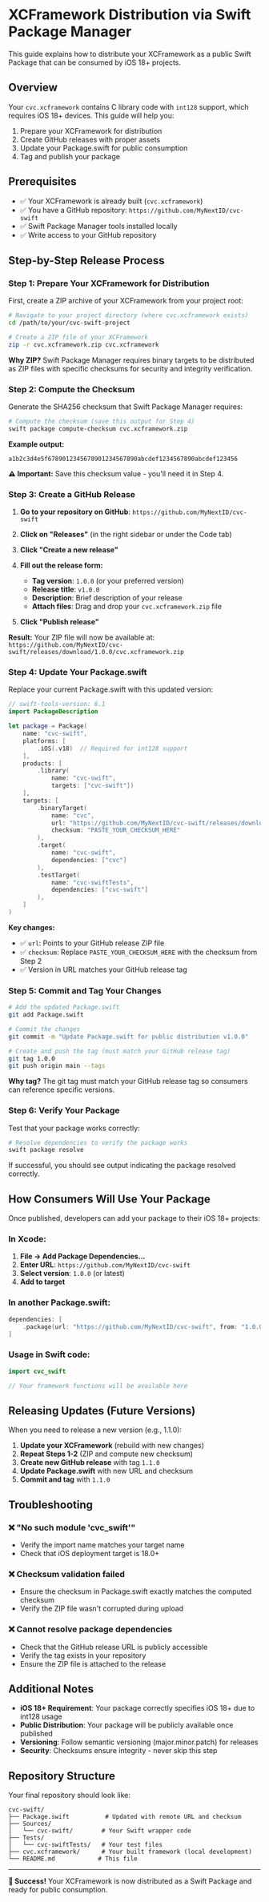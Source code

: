 # XCFramework Distribution via Swift Package Manager

This guide explains how to distribute your XCFramework as a public Swift Package that can be consumed by iOS 18+ projects.

## Overview

Your `cvc.xcframework` contains C library code with `int128` support, which requires iOS 18+ devices. This guide will help you:
1. Prepare your XCFramework for distribution
2. Create GitHub releases with proper assets
3. Update your Package.swift for public consumption
4. Tag and publish your package

## Prerequisites

- ✅ Your XCFramework is already built (`cvc.xcframework`)
- ✅ You have a GitHub repository: `https://github.com/MyNextID/cvc-swift`
- ✅ Swift Package Manager tools installed locally
- ✅ Write access to your GitHub repository

## Step-by-Step Release Process

### Step 1: Prepare Your XCFramework for Distribution

First, create a ZIP archive of your XCFramework from your project root:

```bash
# Navigate to your project directory (where cvc.xcframework exists)
cd /path/to/your/cvc-swift-project

# Create a ZIP file of your XCFramework
zip -r cvc.xcframework.zip cvc.xcframework
```

**Why ZIP?** Swift Package Manager requires binary targets to be distributed as ZIP files with specific checksums for security and integrity verification.

### Step 2: Compute the Checksum

Generate the SHA256 checksum that Swift Package Manager requires:

```bash
# Compute the checksum (save this output for Step 4)
swift package compute-checksum cvc.xcframework.zip
```

**Example output:**
```
a1b2c3d4e5f6789012345678901234567890abcdef1234567890abcdef123456
```

**⚠️ Important:** Save this checksum value - you'll need it in Step 4.

### Step 3: Create a GitHub Release

1. **Go to your repository on GitHub**: `https://github.com/MyNextID/cvc-swift`

2. **Click on "Releases"** (in the right sidebar or under the Code tab)

3. **Click "Create a new release"**

4. **Fill out the release form:**
    - **Tag version**: `1.0.0` (or your preferred version)
    - **Release title**: `v1.0.0`
    - **Description**: Brief description of your release
    - **Attach files**: Drag and drop your `cvc.xcframework.zip` file

5. **Click "Publish release"**

**Result:** Your ZIP file will now be available at:
`https://github.com/MyNextID/cvc-swift/releases/download/1.0.0/cvc.xcframework.zip`

### Step 4: Update Your Package.swift

Replace your current Package.swift with this updated version:

```swift
// swift-tools-version: 6.1
import PackageDescription

let package = Package(
    name: "cvc-swift",
    platforms: [
        .iOS(.v18)  // Required for int128 support
    ],
    products: [
        .library(
            name: "cvc-swift",
            targets: ["cvc-swift"])
    ],
    targets: [
        .binaryTarget(
            name: "cvc",
            url: "https://github.com/MyNextID/cvc-swift/releases/download/1.0.0/cvc.xcframework.zip",
            checksum: "PASTE_YOUR_CHECKSUM_HERE"
        ),
        .target(
            name: "cvc-swift",
            dependencies: ["cvc"]
        ),
        .testTarget(
            name: "cvc-swiftTests",
            dependencies: ["cvc-swift"]
        ),
    ]
)
```

**Key changes:**
- ✅ `url`: Points to your GitHub release ZIP file
- ✅ `checksum`: Replace `PASTE_YOUR_CHECKSUM_HERE` with the checksum from Step 2
- ✅ Version in URL matches your GitHub release tag

### Step 5: Commit and Tag Your Changes

```bash
# Add the updated Package.swift
git add Package.swift

# Commit the changes
git commit -m "Update Package.swift for public distribution v1.0.0"

# Create and push the tag (must match your GitHub release tag)
git tag 1.0.0
git push origin main --tags
```

**Why tag?** The git tag must match your GitHub release tag so consumers can reference specific versions.

### Step 6: Verify Your Package

Test that your package works correctly:

```bash
# Resolve dependencies to verify the package works
swift package resolve
```

If successful, you should see output indicating the package resolved correctly.

## How Consumers Will Use Your Package

Once published, developers can add your package to their iOS 18+ projects:

### In Xcode:
1. **File → Add Package Dependencies...**
2. **Enter URL**: `https://github.com/MyNextID/cvc-swift`
3. **Select version**: `1.0.0` (or latest)
4. **Add to target**

### In another Package.swift:
```swift
dependencies: [
    .package(url: "https://github.com/MyNextID/cvc-swift", from: "1.0.0")
]
```

### Usage in Swift code:
```swift
import cvc_swift

// Your framework functions will be available here
```

## Releasing Updates (Future Versions)

When you need to release a new version (e.g., 1.1.0):

1. **Update your XCFramework** (rebuild with new changes)
2. **Repeat Steps 1-2** (ZIP and compute new checksum)
3. **Create new GitHub release** with tag `1.1.0`
4. **Update Package.swift** with new URL and checksum
5. **Commit and tag** with `1.1.0`

## Troubleshooting

### ❌ "No such module 'cvc_swift'"
- Verify the import name matches your target name
- Check that iOS deployment target is 18.0+

### ❌ Checksum validation failed
- Ensure the checksum in Package.swift exactly matches the computed checksum
- Verify the ZIP file wasn't corrupted during upload

### ❌ Cannot resolve package dependencies
- Check that the GitHub release URL is publicly accessible
- Verify the tag exists in your repository
- Ensure the ZIP file is attached to the release

## Additional Notes

- **iOS 18+ Requirement**: Your package correctly specifies iOS 18+ due to int128 usage
- **Public Distribution**: Your package will be publicly available once published
- **Versioning**: Follow semantic versioning (major.minor.patch) for releases
- **Security**: Checksums ensure integrity - never skip this step

## Repository Structure

Your final repository should look like:
```
cvc-swift/
├── Package.swift          # Updated with remote URL and checksum
├── Sources/
│   └── cvc-swift/        # Your Swift wrapper code
├── Tests/
│   └── cvc-swiftTests/   # Your test files  
├── cvc.xcframework/      # Your built framework (local development)
└── README.md            # This file
```

---

**🎉 Success!** Your XCFramework is now distributed as a Swift Package and ready for public consumption.